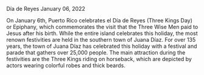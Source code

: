 Día de Reyes
January 06, 2022


On January 6th, Puerto Rico celebrates el Día de Reyes (Three Kings Day) or Epiphany, which commemorates the visit that the Three Wise Men paid to Jesus after his birth. While the entire island celebrates this holiday, the most renown festivities are held in the southern town of Juana Díaz. For over 135 years, the town of Juana Díaz has celebrated this holiday with a festival and parade that gathers over 25,000 people. The main attraction during the festivities are the Three Kings riding on horseback, which are depicted by actors wearing colorful robes and thick beards.

